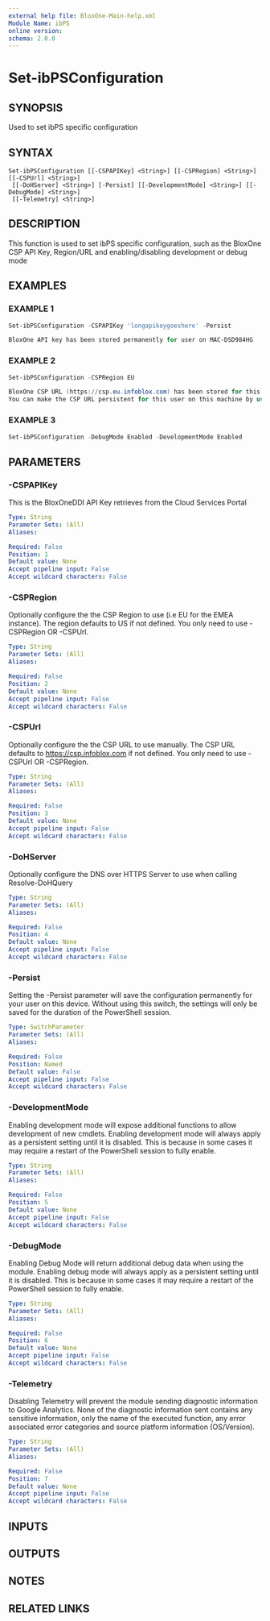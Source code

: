 ```yaml
---
external help file: BloxOne-Main-help.xml
Module Name: ibPS
online version:
schema: 2.0.0
---
```


# Set-ibPSConfiguration

## SYNOPSIS
Used to set ibPS specific configuration

## SYNTAX

```
Set-ibPSConfiguration [[-CSPAPIKey] <String>] [[-CSPRegion] <String>] [[-CSPUrl] <String>]
 [[-DoHServer] <String>] [-Persist] [[-DevelopmentMode] <String>] [[-DebugMode] <String>]
 [[-Telemetry] <String>]
```

## DESCRIPTION
This function is used to set ibPS specific configuration, such as the BloxOne CSP API Key, Region/URL and enabling/disabling development or debug mode

## EXAMPLES

### EXAMPLE 1
```powershell
Set-ibPSConfiguration -CSPAPIKey 'longapikeygoeshere' -Persist

BloxOne API key has been stored permanently for user on MAC-DSD984HG
```

### EXAMPLE 2
```powershell
Set-ibPSConfiguration -CSPRegion EU

BloxOne CSP URL (https://csp.eu.infoblox.com) has been stored for this session.
You can make the CSP URL persistent for this user on this machine by using the -persist parameter.
```

### EXAMPLE 3
```powershell
Set-ibPSConfiguration -DebugMode Enabled -DevelopmentMode Enabled
```

## PARAMETERS

### -CSPAPIKey
This is the BloxOneDDI API Key retrieves from the Cloud Services Portal

```yaml
Type: String
Parameter Sets: (All)
Aliases:

Required: False
Position: 1
Default value: None
Accept pipeline input: False
Accept wildcard characters: False
```

### -CSPRegion
Optionally configure the the CSP Region to use (i.e EU for the EMEA instance).
The region defaults to US if not defined.
You only need to use -CSPRegion OR -CSPUrl.

```yaml
Type: String
Parameter Sets: (All)
Aliases:

Required: False
Position: 2
Default value: None
Accept pipeline input: False
Accept wildcard characters: False
```

### -CSPUrl
Optionally configure the the CSP URL to use manually.
The CSP URL defaults to https://csp.infoblox.com if not defined.
You only need to use -CSPUrl OR -CSPRegion.

```yaml
Type: String
Parameter Sets: (All)
Aliases:

Required: False
Position: 3
Default value: None
Accept pipeline input: False
Accept wildcard characters: False
```

### -DoHServer
Optionally configure the DNS over HTTPS Server to use when calling Resolve-DoHQuery

```yaml
Type: String
Parameter Sets: (All)
Aliases:

Required: False
Position: 4
Default value: None
Accept pipeline input: False
Accept wildcard characters: False
```

### -Persist
Setting the -Persist parameter will save the configuration permanently for your user on this device.
Without using this switch, the settings will only be saved for the duration of the PowerShell session.

```yaml
Type: SwitchParameter
Parameter Sets: (All)
Aliases:

Required: False
Position: Named
Default value: False
Accept pipeline input: False
Accept wildcard characters: False
```

### -DevelopmentMode
Enabling development mode will expose additional functions to allow development of new cmdlets.
Enabling development mode will always apply as a persistent setting until it is disabled.
This is because in some cases it may require a restart of the PowerShell session to fully enable.

```yaml
Type: String
Parameter Sets: (All)
Aliases:

Required: False
Position: 5
Default value: None
Accept pipeline input: False
Accept wildcard characters: False
```

### -DebugMode
Enabling Debug Mode will return additional debug data when using the module. 
Enabling debug mode will always apply as a persistent setting until it is disabled.
This is because in some cases it may require a restart of the PowerShell session to fully enable.

```yaml
Type: String
Parameter Sets: (All)
Aliases:

Required: False
Position: 6
Default value: None
Accept pipeline input: False
Accept wildcard characters: False
```

### -Telemetry
Disabling Telemetry will prevent the module sending diagnostic information to Google Analytics.
None of the diagnostic information sent contains any sensitive information, only the name of the executed function, any error associated error categories and source platform information (OS/Version).

```yaml
Type: String
Parameter Sets: (All)
Aliases:

Required: False
Position: 7
Default value: None
Accept pipeline input: False
Accept wildcard characters: False
```

## INPUTS

## OUTPUTS

## NOTES

## RELATED LINKS
